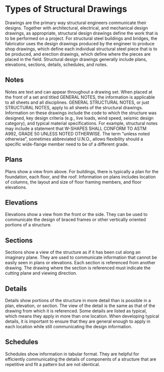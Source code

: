 Types of Structural Drawings
============================


Drawings are the primary way structural engineers communicate their designs. Together with architectural, electrical, and mechanical design drawings, as appropriate, structural design drawings define the work that is to be performed on a project. For structural steel buildings and bridges, the fabricator uses the design drawings produced by the engineer to produce shop drawings, which define each individual structural steel piece that is to be produced, and erection drawings, which define where the pieces are placed in the field. Structural design drawings generally include plans, elevations, sections, details, schedules, and notes.


Notes
-----
Notes are text and can appear throughout a drawing set. When placed at the front of a set and titled GENERAL NOTES, the information is applicable to all sheets and all disciplines. GENERAL STRUCTURAL NOTES, or just STRUCTURAL NOTES, apply to all sheets of the structural drawings. Information on these drawings include the code to which the structure was designed, key design criteria (e.g., live loads, wind speed, seismic design category), and typical material specifications. For example, structural notes may include a statement that W-SHAPES SHALL CONFORM TO ASTM A992, GRADE 50 UNLESS NOTED OTHERWISE. The term “unless noted otherwise”, sometimes abbreviated U.N.O., allows flexibility should a specific wide-flange member need to be of a different grade. 


Plans
-----
Plans show a view from above. For buildings, there is typically a plan for the foundation, each floor, and the roof. Information on plans includes location of columns, the layout and size of floor framing members, and floor elevations. 


Elevations
----------
Elevations show a view from the front or the side. They can be used to communicate the design of braced frames or other vertically oriented portions of a structure.   


Sections
--------
Sections show a view of the structure as if it has been cut along an imaginary plane. They are used to communicate information that cannot be easily seen in plans or elevations. Each section is referenced from another drawing. The drawing where the section is referenced must indicate the cutting plane and viewing direction. 


Details
-------
Details show portions of the structure in more detail than is possible in a plan, elevation, or section. The view of the detail is the same as that of the drawing from which it is referenced. Some details are listed as typical, which means they apply in more than one location. When developing typical details, it is important to ensure that they are general enough to apply in each location while still communicating the design information.


Schedules
---------
Schedules show information in tabular format. They are helpful for efficiently communicating the details of components of a structure that are repetitive and fit a pattern but are not identical.  


